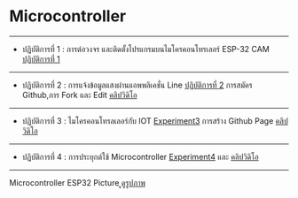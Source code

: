 # Microcontroller
----------
- ปฏิบัติการที่ 1 : การต่อวงจร และติดตั้งโปรแกรมบนไมโครคอนโทรเลอร์  ESP-32 CAM
[ปฏิบัติการที่ 1]( https://drive.google.com/open?id=13gRf-4oNVsqvHhGQEoTHoIfOuO-efqom)
----------
- ปฏิบัติการที่ 2 : การแจ้งข้อมูลแสงผ่านแอพพลิเคชั่น Line
[ปฏิบัติการที่ 2]( https://drive.google.com/open?id=15zx6nS4aEQJ2b0_-TxBaVEivAtfLkpzj)
การสมัคร Github,การ Fork และ Edit
[คลิปวิดิโอ]( https://youtu.be/pQ7ce1bizC4)
----------
- ปฏิบัติการที่ 3 : ไมโครคอนโทรลเลอร์กับ IOT
[Experiment3]( https://drive.google.com/open?id=1J1nNuH99XeyR5uv9hN-uhA3mDNUlylSc)
การสร้าง Github Page
[คลิปวิดิโอ](https://youtu.be/7TRYOwExpqQ)
----------
- ปฏิบัติการที่ 4 : การประยุกต์ใช้ Microcontroller
[Experiment4]( https://drive.google.com/open?id=14vfehM9s24S6LswOfGQwhnoj0NPzUvxK) และ
[คลิปวิดิโอ]( https://youtu.be/bAzo9Q8mO7Y)
----------
Microcontroller ESP32 Picture
[ูดูรูปภาพ](https://drive.google.com/open?id=1J8wajg6Amd_NQgqnEtDbW4LHlmMSByuI)

